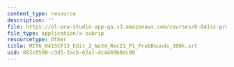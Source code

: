 ```yaml
---
content_type: resource
description: ''
file: https://ol-ocw-studio-app-qa.s3.amazonaws.com/courses/6-041sc-probabilistic-systems-analysis-and-applied-probability-fall-2013/882c0590c3d53acb62a1dc4469b8dc90_MIT6_041SCF13_Edit_2_No34_Rec21_P1_ProbBounds_300k.srt
file_type: application/x-subrip
resourcetype: Other
title: MIT6_041SCF13_Edit_2_No34_Rec21_P1_ProbBounds_300k.srt
uid: 882c0590-c3d5-3acb-62a1-dc4469b8dc90
---
```

